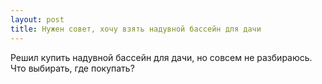 ```yaml
---
layout: post 
title: Нужен совет, хочу взять надувной бассейн для дачи 
--- 
```

Решил купить надувной бассейн для дачи, но совсем не разбираюсь. Что выбирать, где покупать?